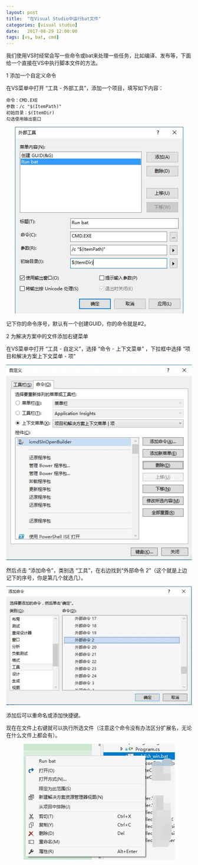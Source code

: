 ```yaml
---
layout: post
title:  "在Visual Studio中运行bat文件"
categories: [visual studio]
date:   2017-08-29 12:00:00
tags: [vs, bat, cmd]
---
```


我们使用VS时经常会写一些命令或bat来处理一些任务，比如编译、发布等，下面给一个直接在VS中执行脚本文件的方法。

<!--more-->

1 添加一个自定义命令

在VS菜单中打开 “工具 - 外部工具”，添加一个项目，填写如下内容：

```
命令：CMD.EXE
参数：/c "$(ItemPath)"
初始目录：$(ItemDir)
勾选使用输出窗口
```

<div style="text-align: center;">
<img class="onerow-imgfix" src="/r/vscmd-1.jpg" border="0" alt=""/>
</div>

记下你的命令序号，默认有一个创建GUID，你的命令就是#2。

2 为解决方案中的文件添加右键菜单

在VS菜单中打开 “工具 - 自定义”，选择 “命令 - 上下文菜单” ，下拉框中选择 “项目和解决方案上下文菜单 - 项”

<div style="text-align: center;">
<img class="onerow-imgfix" src="/r/vscmd-2.jpg" border="0" alt=""/>
</div>

然后点击 “添加命令”，类别选 “工具”，在右边找到“外部命令 2”（这个就是上边记下的序号，你是第几个就选几）。

<div style="text-align: center;">
<img class="onerow-imgfix" src="/r/vscmd-3.jpg" border="0" alt=""/>
</div>

添加后可以重命名或添加快捷键。

现在在文件上右键就可以执行所选文件（注意这个命令没有办法区分扩展名，无论在什么文件上都会有）。

<div style="text-align: center;">
<img class="onerow-imgfix" src="/r/vscmd-4.jpg" border="0" alt=""/>
</div>